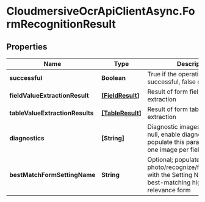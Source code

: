 # CloudmersiveOcrApiClientAsync.FormRecognitionResult

## Properties
Name | Type | Description | Notes
------------ | ------------- | ------------- | -------------
**successful** | **Boolean** | True if the operation was successful, false otherwise | [optional] 
**fieldValueExtractionResult** | [**[FieldResult]**](FieldResult.md) | Result of form field OCR data extraction | [optional] 
**tableValueExtractionResults** | [**[TableResult]**](TableResult.md) | Result of form table OCR data extraction | [optional] 
**diagnostics** | **[String]** | Diagnostic images - default is null, enable diagnostics&#x3D;true to populate this parameter with one image per field | [optional] 
**bestMatchFormSettingName** | **String** | Optional; populated when using photo/recognize/form/advanced with the Setting Name of the best-matching highest-relevance form | [optional] 



